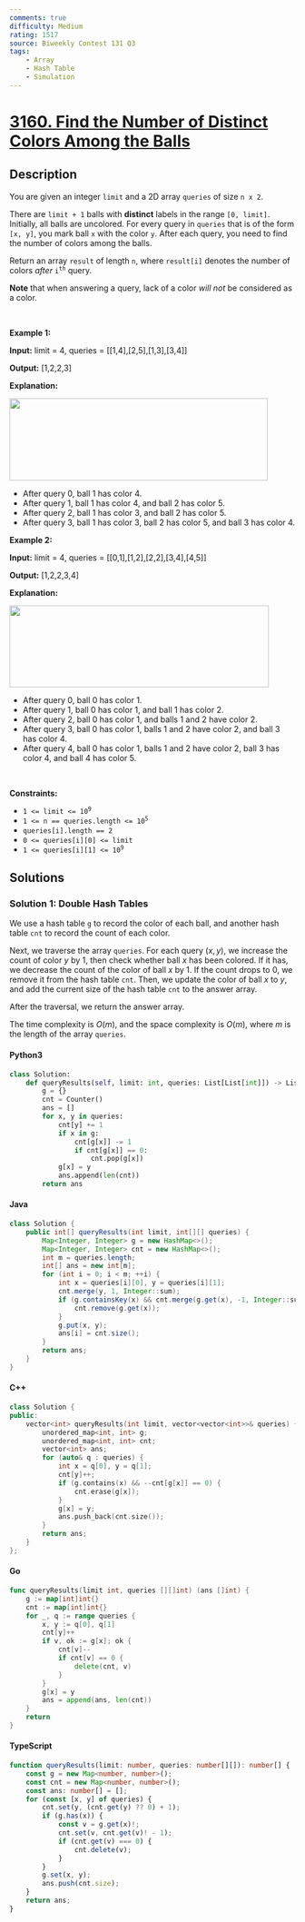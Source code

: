 ```yaml
---
comments: true
difficulty: Medium
rating: 1517
source: Biweekly Contest 131 Q3
tags:
    - Array
    - Hash Table
    - Simulation
---
```


<!-- problem:start -->

# [3160. Find the Number of Distinct Colors Among the Balls](https://leetcode.com/problems/find-the-number-of-distinct-colors-among-the-balls)

## Description

<!-- description:start -->

<p>You are given an integer <code>limit</code> and a 2D array <code>queries</code> of size <code>n x 2</code>.</p>

<p>There are <code>limit + 1</code> balls with <strong>distinct</strong> labels in the range <code>[0, limit]</code>. Initially, all balls are uncolored. For every query in <code>queries</code> that is of the form <code>[x, y]</code>, you mark ball <code>x</code> with the color <code>y</code>. After each query, you need to find the number of colors among the balls.</p>

<p>Return an array <code>result</code> of length <code>n</code>, where <code>result[i]</code> denotes the number of colors <em>after</em> <code>i<sup>th</sup></code> query.</p>

<p><strong>Note</strong> that when answering a query, lack of a color <em>will not</em> be considered as a color.</p>

<p>&nbsp;</p>
<p><strong class="example">Example 1:</strong></p>

<div class="example-block">
<p><strong>Input:</strong> <span class="example-io">limit = 4, queries = [[1,4],[2,5],[1,3],[3,4]]</span></p>

<p><strong>Output:</strong> <span class="example-io">[1,2,2,3]</span></p>

<p><strong>Explanation:</strong></p>

<p><img alt="" src="https://fastly.jsdelivr.net/gh/doocs/leetcode@main/solution/3100-3199/3160.Find%20the%20Number%20of%20Distinct%20Colors%20Among%20the%20Balls/images/ezgifcom-crop.gif" style="width: 455px; height: 145px;" /></p>

<ul>
	<li>After query 0, ball 1 has color 4.</li>
	<li>After query 1, ball 1 has color 4, and ball 2 has color 5.</li>
	<li>After query 2, ball 1 has color 3, and ball 2 has color 5.</li>
	<li>After query 3, ball 1 has color 3, ball 2 has color 5, and ball 3 has color 4.</li>
</ul>
</div>

<p><strong class="example">Example 2:</strong></p>

<div class="example-block">
<p><strong>Input:</strong> <span class="example-io">limit = 4, queries = [[0,1],[1,2],[2,2],[3,4],[4,5]]</span></p>

<p><strong>Output:</strong> <span class="example-io">[1,2,2,3,4]</span></p>

<p><strong>Explanation:</strong></p>

<p><strong><img alt="" src="https://fastly.jsdelivr.net/gh/doocs/leetcode@main/solution/3100-3199/3160.Find%20the%20Number%20of%20Distinct%20Colors%20Among%20the%20Balls/images/ezgifcom-crop2.gif" style="width: 457px; height: 144px;" /></strong></p>

<ul>
	<li>After query 0, ball 0 has color 1.</li>
	<li>After query 1, ball 0 has color 1, and ball 1 has color 2.</li>
	<li>After query 2, ball 0 has color 1, and balls 1 and 2 have color 2.</li>
	<li>After query 3, ball 0 has color 1, balls 1 and 2 have color 2, and ball 3 has color 4.</li>
	<li>After query 4, ball 0 has color 1, balls 1 and 2 have color 2, ball 3 has color 4, and ball 4 has color 5.</li>
</ul>
</div>

<p>&nbsp;</p>
<p><strong>Constraints:</strong></p>

<ul>
	<li><code>1 &lt;= limit &lt;= 10<sup>9</sup></code></li>
	<li><code>1 &lt;= n == queries.length &lt;= 10<sup>5</sup></code></li>
	<li><code>queries[i].length == 2</code></li>
	<li><code>0 &lt;= queries[i][0] &lt;= limit</code></li>
	<li><code>1 &lt;= queries[i][1] &lt;= 10<sup>9</sup></code></li>
</ul>

<!-- description:end -->

## Solutions

<!-- solution:start -->

### Solution 1: Double Hash Tables

We use a hash table `g` to record the color of each ball, and another hash table `cnt` to record the count of each color.

Next, we traverse the array `queries`. For each query $(x, y)$, we increase the count of color $y$ by $1$, then check whether ball $x$ has been colored. If it has, we decrease the count of the color of ball $x$ by $1$. If the count drops to $0$, we remove it from the hash table `cnt`. Then, we update the color of ball $x$ to $y$, and add the current size of the hash table `cnt` to the answer array.

After the traversal, we return the answer array.

The time complexity is $O(m)$, and the space complexity is $O(m)$, where $m$ is the length of the array `queries`.

<!-- tabs:start -->

#### Python3

```python
class Solution:
    def queryResults(self, limit: int, queries: List[List[int]]) -> List[int]:
        g = {}
        cnt = Counter()
        ans = []
        for x, y in queries:
            cnt[y] += 1
            if x in g:
                cnt[g[x]] -= 1
                if cnt[g[x]] == 0:
                    cnt.pop(g[x])
            g[x] = y
            ans.append(len(cnt))
        return ans
```

#### Java

```java
class Solution {
    public int[] queryResults(int limit, int[][] queries) {
        Map<Integer, Integer> g = new HashMap<>();
        Map<Integer, Integer> cnt = new HashMap<>();
        int m = queries.length;
        int[] ans = new int[m];
        for (int i = 0; i < m; ++i) {
            int x = queries[i][0], y = queries[i][1];
            cnt.merge(y, 1, Integer::sum);
            if (g.containsKey(x) && cnt.merge(g.get(x), -1, Integer::sum) == 0) {
                cnt.remove(g.get(x));
            }
            g.put(x, y);
            ans[i] = cnt.size();
        }
        return ans;
    }
}
```

#### C++

```cpp
class Solution {
public:
    vector<int> queryResults(int limit, vector<vector<int>>& queries) {
        unordered_map<int, int> g;
        unordered_map<int, int> cnt;
        vector<int> ans;
        for (auto& q : queries) {
            int x = q[0], y = q[1];
            cnt[y]++;
            if (g.contains(x) && --cnt[g[x]] == 0) {
                cnt.erase(g[x]);
            }
            g[x] = y;
            ans.push_back(cnt.size());
        }
        return ans;
    }
};
```

#### Go

```go
func queryResults(limit int, queries [][]int) (ans []int) {
	g := map[int]int{}
	cnt := map[int]int{}
	for _, q := range queries {
		x, y := q[0], q[1]
		cnt[y]++
		if v, ok := g[x]; ok {
			cnt[v]--
			if cnt[v] == 0 {
				delete(cnt, v)
			}
		}
		g[x] = y
		ans = append(ans, len(cnt))
	}
	return
}
```

#### TypeScript

```ts
function queryResults(limit: number, queries: number[][]): number[] {
    const g = new Map<number, number>();
    const cnt = new Map<number, number>();
    const ans: number[] = [];
    for (const [x, y] of queries) {
        cnt.set(y, (cnt.get(y) ?? 0) + 1);
        if (g.has(x)) {
            const v = g.get(x)!;
            cnt.set(v, cnt.get(v)! - 1);
            if (cnt.get(v) === 0) {
                cnt.delete(v);
            }
        }
        g.set(x, y);
        ans.push(cnt.size);
    }
    return ans;
}
```

<!-- tabs:end -->

<!-- solution:end -->

<!-- problem:end -->
